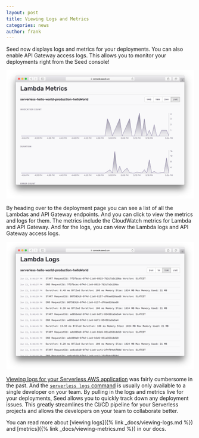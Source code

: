 ```yaml
---
layout: post
title: Viewing Logs and Metrics
categories: news
author: frank
---
```


Seed now displays logs and metrics for your deployments. You can also enable API Gateway access logs. This allows you to monitor your deployments right from the Seed console!

![Lambda Metrics](/assets/blog/viewing-logs-and-metrics/lambda-metrics.png)

By heading over to the deployment page you can see a list of all the Lambdas and API Gateway endpoints. And you can click to view the metrics and logs for them. The metrics include the CloudWatch metrics for Lambda and API Gateway. And for the logs, you can view the Lambda logs and API Gateway access logs.

![Lambda Logs](/assets/blog/viewing-logs-and-metrics/lambda-logs.png)

[Viewing logs for your Serverless AWS application](https://serverless-stack.com/chapters/api-gateway-and-lambda-logs.html) was fairly cumbersome in the past. And the [`serverless logs` command](https://serverless.com/framework/docs/providers/aws/cli-reference/logs/) is usually only available to a single developer on your team. By pulling in the logs and metrics live for your deployments, Seed allows you to quickly track down any deployment issues. This greatly streamlines the CI/CD pipeline for your Serverless projects and allows the developers on your team to collaborate better.

You can read more about [viewing logs]({% link _docs/viewing-logs.md %}) and [metrics]({% link _docs/viewing-metrics.md %}) in our docs.
